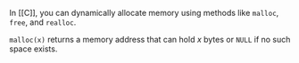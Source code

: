 In [[C]], you can dynamically allocate memory using methods like `malloc`, `free`, and `realloc`.

`malloc(x)` returns a memory address that can hold $x$ bytes or `NULL` if no such space exists.